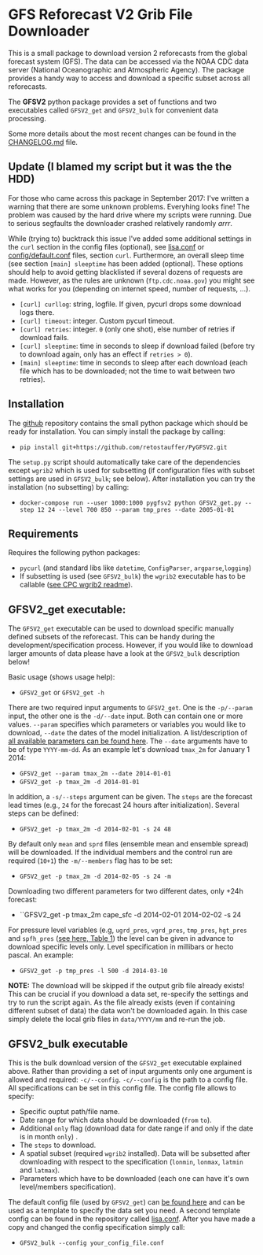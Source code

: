 

# GFS Reforecast V2 Grib File Downloader

This is a small package to download version 2 reforecasts
from the global forecast system (GFS). The data can be accessed
via the NOAA CDC data server (National Oceanographic and Atmospheric Agency).
The package provides a handy way to access and download a specific subset
across all reforecasts.

The **GFSV2** python package provides a set of functions and two executables
called ``GFSV2_get`` and ``GFSV2_bulk`` for convenient data processing.

Some more details about the most recent changes can be found in the
[CHANGELOG.md](CHANGELOG.md) file.

## Update (I blamed my script but it was the the HDD)

For those who came across this package in September 2017: I've written a
warning that there are some unknown problems. Everyhing looks fine! The
problem was caused by the hard drive where my scripts were running. Due to
serious segfaults the downloader crashed relatively randomly *arrr*.

While (trying to) bucktrack this issue I've added some additional settings in
the  `curl` section in the config files (optional), see [lisa.conf](lisa.conf)
or [config/default.conf](config/default.conf) files, section `curl`.
Furthermore, an overall sleep time (see section `[main] sleeptime` has been
added (optional).  These options should help to avoid getting blacklisted if
several dozens of requests are made. However, as the rules are unknown
(`ftp.cdc.noaa.gov`) you might see what works for you (depending on internet
speed, number of requests, ...).

* `[curl] curllog`: string, logfile. If given, pycurl drops some download logs there.
* `[curl] timeout`: integer. Custom pycurl timeout.
* `[curl] retries`: integer. `0` (only one shot), else number of retries if download fails.
* `[curl] sleeptime`: time in seconds to sleep if download failed (before try to download again,
   only has an effect if `retries > 0`).
* `[main] sleeptime`: time in seconds to sleep after each download (each file which has to be
   downloaded; not the time to wait between two retries).

## Installation

The [github](https://github.com/retostauffer/PyGFSV2]) repository contains the
small python package which should be ready for installation. You can simply
install the package by calling:

* `pip install git+https://github.com/retostauffer/PyGFSV2.git`

The `setup.py` script should automatically take care of the dependencies
except `wgrib2` which is used for subsetting (if configuration files with subset
settings are used in `GFSV2_bulk`; see below). After installation you can try
the installation (no subsetting) by calling:

* `docker-compose run --user 1000:1000 pygfsv2 python GFSV2_get.py --step 12 24 --level 700 850 --param tmp_pres --date 2005-01-01`


## Requirements

Requires the following python packages:
* ``pycurl`` (and standard libs like ``datetime``, ``ConfigParser``, ``argparse``,``logging``)
* If subsetting is used (see ``GFSV2_bulk``) the ``wgrib2`` executable has to be callable
   ([see CPC wgrib2 readme](http://www.cpc.ncep.noaa.gov/products/wesley/wgrib2/)).

## GFSV2_get executable:

The ``GFSV2_get`` executable can be used to download specific manually defined
subsets of the reforecast. This can be handy during the development/specification
process. However, if you would like to download larger amounts of data please
have a look at the ``GFSV2_bulk`` description below!

Basic usage (shows usage help):
* ``GFSV2_get`` or ``GFSV2_get -h``

There are two required input arguments to ``GFSV2_get``. One is the ``-p/--param``
input, the other one is the ``-d/--date`` input. Both can contain one or more
values. ``--param`` specifies which parameters or variables you would like to
download, ``--date`` the dates of the model initialization. A list/description
of [all available parameters can be found here](https://www.esrl.noaa.gov/psd/forecasts/reforecast2/README.GEFS_Reforecast2.pdf).
The ``--date`` arguments have to be of type ``YYYY-mm-dd``. As an example
let's download ``tmax_2m`` for January 1 2014:
* ``GFSV2_get --param tmax_2m --date 2014-01-01``
* ``GFSV2_get -p tmax_2m -d 2014-01-01``

In addition, a ``-s/--steps`` argument can be given. The ``steps`` are the
forecast lead times (e.g., ``24`` for the forecast 24 hours after initialization).
Several steps can be defined:
* ``GFSV2_get -p tmax_2m -d 2014-02-01 -s 24 48``

By default only ``mean`` and ``sprd`` files (ensemble mean and ensemble spread)
will be downloaded. If the individual members and the control run are required
(``10+1``) the ``-m/--members`` flag has to be set:
* ``GFSV2_get -p tmax_2m -d 2014-02-05 -s 24 -m``

Downloading two different parameters for two different dates, only +24h forecast:
* ``GFSV2_get -p tmax_2m cape_sfc -d 2014-02-01 2014-02-02 -s 24

For pressure level variables (e.g, ``ugrd_pres``, ``vgrd_pres``, ``tmp_pres``, ``hgt_pres`` and ``spfh_pres``
([see here, Table 1](https://www.esrl.noaa.gov/psd/forecasts/reforecast2/README.GEFS_Reforecast2.pdf)) the 
level can be given in advance to download specific levels only. Level specification
in millibars or hecto pascal. An example:
* ``GFSV2_get -p tmp_pres -l 500 -d 2014-03-10``

**NOTE:** The download will be skipped if the output grib file already exists!
This can be crucial if you download a data set, re-specify the settings and try
to run the script again. As the file already exists (even if containing different
subset of data) the data won't be downloaded again. In this case simply delete
the local grib files in ``data/YYYY/mm`` and re-run the job.

## GFSV2_bulk executable

This is the bulk download version of the ``GFSV2_get`` executable explained
above. Rather than providing a set of input arguments only one argument is
allowed and required: ``-c/--config``. ``-c/--config`` is the path to a config
file. All specifications can be set in this config file. The config file allows
to specify:

* Specific ouptut path/file name.
* Date range for which data should be downloaded (``from`` ``to``).
* Additional ``only`` flag (download data for date range if and only if the
   date is in month ``only``) .
* The ``steps`` to download.
* A spatial subset (required ``wgrib2`` installed). Data will be subsetted after 
   downloading with respect to the specification (``lonmin``, ``lonmax``, ``latmin`` and ``latmax``).
* Parameters which have to be downloaded (each one can have it's own level/members specification).

The default config file (used by ``GFSV2_get``) can
[be found here](GFSV2/config/default.conf) and can be used as a template
to specify the data set you need. A second template config can be found
in the repository called [lisa.conf](lisa.conf). After you have made a copy
and changed the config specification simply call:

* ``GFSV2_bulk --config your_config_file.conf``







